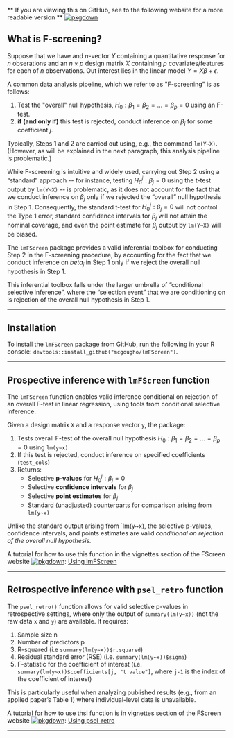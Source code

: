 

** If you are viewing this on GitHub, see to the following website for a more readable version **
[![pkgdown](https://img.shields.io/badge/docs-pkgdown-blue.svg)](https://mcgougho.github.io/lmFScreen/)




## What is F-screening?

Suppose that we have and $n$-vector $Y$ containing a quantitative response for $n$ obserations and an $n\times p$ design matrix $X$ containing $p$ covariates/features for each of $n$ observations. Out interest lies in the linear model $Y = X\beta +\epsilon$. 

A common data analysis pipeline, which we refer to as "F-screening" is as follows:

1. Test the "overall" null hypothesis, 
$H_0: \beta_1 = \beta_2 = ... = \beta_p = 0$
using an F-test.
2. **if (and only if)** this test is rejected, conduct inference on $\beta_j$ for some coefficient $j$.

Typically, Steps 1 and 2 are carried out using, e.g., the command `lm(Y~X)`. (However, as will be explained in the next paragraph, this analysis pipeline is problematic.)

While F-screening is intuitive and widely used, carrying out Step 2 using a “standard” approach -- for instance, testing $H_{0}^j: \beta_j=0$ using the t-test output by `lm(Y~X)` -- is problematic, as it does not account for the fact that we conduct inference on $\beta_j$ only if we rejected the “overall” null hypothesis in Step 1. Consequently, the standard t-test for $H_{0}^j: \beta_j=0$ will not control the Type 1 error, standard confidence intervals for $\beta_j$ will not attain the nominal coverage, and even the point estimate for $\beta_j$ output by `lm(Y~X)` will be biased. 

The `lmFScreen` package provides a valid inferential toolbox for conducting Step 2 in the F-screening procedure, by accounting for the fact that we conduct inference on $beta_j$ in Step 1 only if we reject the overall null hypothesis in Step 1. 

This inferential toolbox falls under the larger umbrella of “conditional selective inference”, where the “selection event” that we are conditioning on is rejection of the overall null hypothesis in Step 1.


---

## Installation

To install the `lmFScreen` package from GitHub, run the following in your R console: `devtools::install_github("mcgougho/lmFScreen")`.

---

## Prospective inference with `lmFScreen` function

The `lmFScreen` function enables valid inference conditional on rejection of an overall F-test in linear regression, using tools from conditional selective inference.

Given a design matrix `X` and a response vector `y`, the package:

1. Tests overall F-test of the overall null hypothesis $H_0: \beta_1 = \beta_2 = ... = \beta_p = 0$ using `lm(y~x)`
2. If this test is rejected, conduct inference on specified coefficients (`test_cols`) 
3. Returns:
   - Selective **p-values** for $H_0^j:\beta_j=0$
   - Selective **confidence intervals** for $\beta_j$
   - Selective **point estimates** for $\beta_j$
   - Standard (unadjusted) counterparts for comparison arising from `lm(y~x)`

Unlike the standard output arising from `lm(y~x), the selective p-values, confidence intervals, and points estimates are valid *conditional on rejection of the overall null hypothesis.*

A tutorial for how to use this function in the vignettes section of the FScreen website [![pkgdown](https://img.shields.io/badge/docs-pkgdown-blue.svg)](https://mcgougho.github.io/lmFScreen/): [Using lmFScreen](articles/lmFScreen.html)

---

## Retrospective inference with `psel_retro` function

The `psel_retro()` function allows for valid selective p-values in retrospective settings, where only the output of `summary(lm(y~x))` (not the raw data `x` and `y`) are available. It requires:
1. Sample size n
2. Number of predictors p
3. R-squared (i.e `summary(lm(y~x))$r.squared`)
4. Residual standard error (RSE) (i.e. `summary(lm(y~x))$sigma`)
5. F-statistic for the coefficient of interest (i.e. `summary(lm(y~x))$coefficients[j, "t value"]`, where `j-1` is the index of the coefficient of interest)

This is particularly useful when analyzing published results (e.g., from an applied paper’s Table 1) where individual-level data is unavailable.

A tutorial for how to use thsi function is in vignettes section of the FScreen website [![pkgdown](https://img.shields.io/badge/docs-pkgdown-blue.svg)](https://mcgougho.github.io/lmFScreen/): [Using psel_retro](articles/psel_retro.html)

---

